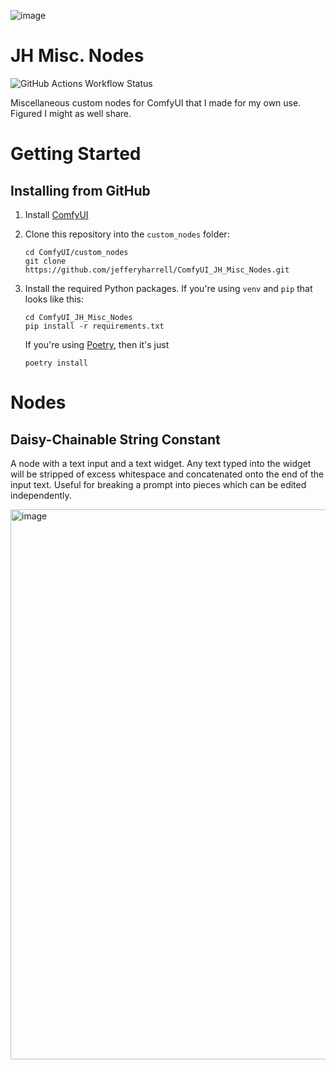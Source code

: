 ![image](https://github.com/user-attachments/assets/90e7c8f5-ef7c-41ab-a676-85f0b77d9b55)


# JH Misc. Nodes

![GitHub Actions Workflow Status](https://img.shields.io/github/actions/workflow/status/jefferyharrell/ComfyUI_JH_Misc_Nodes/ci.yml)

Miscellaneous custom nodes for ComfyUI that I made for my own use. Figured I might as well share.

# Getting Started

## Installing from GitHub

1. Install [ComfyUI](https://github.com/comfyanonymous/ComfyUI)

2. Clone this repository into the `custom_nodes` folder:

    ```
    cd ComfyUI/custom_nodes
    git clone https://github.com/jefferyharrell/ComfyUI_JH_Misc_Nodes.git
    ```

3. Install the required Python packages. If you're using `venv` and `pip` that looks like this:

    ```
    cd ComfyUI_JH_Misc_Nodes
    pip install -r requirements.txt
    ```

    If you're using [Poetry](https://python-poetry.org/), then it's just

    ```
    poetry install
    ```

# Nodes

## Daisy-Chainable String Constant

A node with a text input and a text widget. Any text typed into the widget will be stripped of excess whitespace and concatenated onto the end of the input text. Useful for breaking a prompt into pieces which can be edited independently.

<img width="880" alt="image" src="https://github.com/user-attachments/assets/0c0c26e3-e2f0-4960-9182-e56e50708c0d" />
